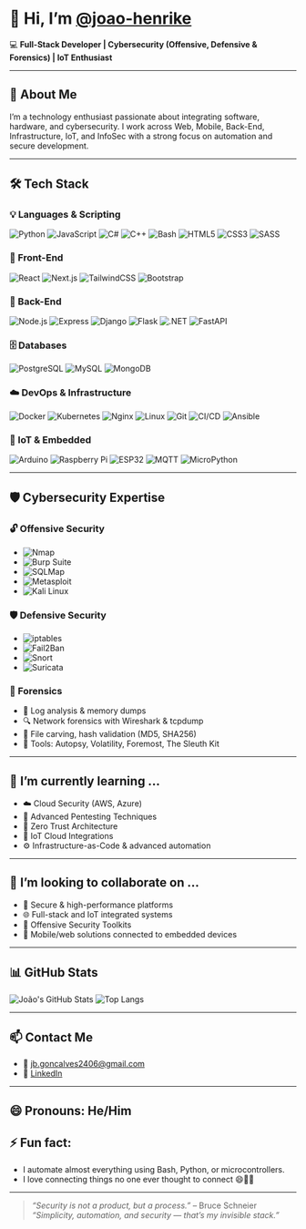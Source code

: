 # 👋 Hi, I’m [@joao-henrike](https://github.com/joao-henrike)  
💻 **Full-Stack Developer | Cybersecurity (Offensive, Defensive & Forensics) | IoT Enthusiast**

---

## 🧠 About Me
I’m a technology enthusiast passionate about integrating software, hardware, and cybersecurity. I work across Web, Mobile, Back-End, Infrastructure, IoT, and InfoSec with a strong focus on automation and secure development.

---

## 🛠️ Tech Stack

### 💡 Languages & Scripting
![Python](https://img.shields.io/badge/-Python-3776AB?style=flat&logo=python&logoColor=white)
![JavaScript](https://img.shields.io/badge/-JavaScript-F7DF1E?style=flat&logo=javascript&logoColor=black)
![C#](https://img.shields.io/badge/-C%23-239120?style=flat&logo=c-sharp&logoColor=white)
![C++](https://img.shields.io/badge/-C++-00599C?style=flat&logo=c%2B%2B&logoColor=white)
![Bash](https://img.shields.io/badge/-Bash-4EAA25?style=flat&logo=gnubash&logoColor=white)
![HTML5](https://img.shields.io/badge/-HTML5-E34F26?style=flat&logo=html5&logoColor=white)
![CSS3](https://img.shields.io/badge/-CSS3-1572B6?style=flat&logo=css3&logoColor=white)
![SASS](https://img.shields.io/badge/-SASS-CC6699?style=flat&logo=sass&logoColor=white)

### 🎨 Front-End
![React](https://img.shields.io/badge/-React-61DAFB?style=flat&logo=react&logoColor=black)
![Next.js](https://img.shields.io/badge/-Next.js-000000?style=flat&logo=next.js)
![TailwindCSS](https://img.shields.io/badge/-TailwindCSS-38B2AC?style=flat&logo=tailwind-css&logoColor=white)
![Bootstrap](https://img.shields.io/badge/-Bootstrap-7952B3?style=flat&logo=bootstrap&logoColor=white)

### 🧩 Back-End
![Node.js](https://img.shields.io/badge/-Node.js-339933?style=flat&logo=node.js&logoColor=white)
![Express](https://img.shields.io/badge/-Express-000000?style=flat&logo=express&logoColor=white)
![Django](https://img.shields.io/badge/-Django-092E20?style=flat&logo=django&logoColor=white)
![Flask](https://img.shields.io/badge/-Flask-000000?style=flat&logo=flask&logoColor=white)
![.NET](https://img.shields.io/badge/-.NET-512BD4?style=flat&logo=dotnet&logoColor=white)
![FastAPI](https://img.shields.io/badge/-FastAPI-009688?style=flat&logo=fastapi&logoColor=white)

### 🗄️ Databases
![PostgreSQL](https://img.shields.io/badge/-PostgreSQL-4169E1?style=flat&logo=postgresql&logoColor=white)
![MySQL](https://img.shields.io/badge/-MySQL-4479A1?style=flat&logo=mysql&logoColor=white)
![MongoDB](https://img.shields.io/badge/-MongoDB-47A248?style=flat&logo=mongodb&logoColor=white)

### ☁️ DevOps & Infrastructure
![Docker](https://img.shields.io/badge/-Docker-2496ED?style=flat&logo=docker&logoColor=white)
![Kubernetes](https://img.shields.io/badge/-Kubernetes-326CE5?style=flat&logo=kubernetes&logoColor=white)
![Nginx](https://img.shields.io/badge/-Nginx-009639?style=flat&logo=nginx&logoColor=white)
![Linux](https://img.shields.io/badge/-Linux-FCC624?style=flat&logo=linux&logoColor=black)
![Git](https://img.shields.io/badge/-Git-F05032?style=flat&logo=git&logoColor=white)
![CI/CD](https://img.shields.io/badge/-CI/CD-0A0A0A?style=flat&logo=githubactions&logoColor=white)
![Ansible](https://img.shields.io/badge/-Ansible-EE0000?style=flat&logo=ansible&logoColor=white)

### 🔌 IoT & Embedded
![Arduino](https://img.shields.io/badge/-Arduino-00979D?style=flat&logo=arduino&logoColor=white)
![Raspberry Pi](https://img.shields.io/badge/-RaspberryPi-A22846?style=flat&logo=raspberrypi&logoColor=white)
![ESP32](https://img.shields.io/badge/-ESP32-000000?style=flat&logo=espressif&logoColor=white)
![MQTT](https://img.shields.io/badge/-MQTT-660066?style=flat&logo=eclipse-mosquitto&logoColor=white)
![MicroPython](https://img.shields.io/badge/-MicroPython-222222?style=flat&logo=python&logoColor=white)

---

## 🛡️ Cybersecurity Expertise

### 🔓 Offensive Security
- ![Nmap](https://img.shields.io/badge/-Nmap-5A5A5A?style=flat)
- ![Burp Suite](https://img.shields.io/badge/-Burp_Suite-FE7A16?style=flat&logo=burp-suite&logoColor=white)
- ![SQLMap](https://img.shields.io/badge/-SQLMap-black?style=flat)
- ![Metasploit](https://img.shields.io/badge/-Metasploit-00549D?style=flat)
- ![Kali Linux](https://img.shields.io/badge/-Kali_Linux-557C94?style=flat&logo=kalilinux&logoColor=white)

### 🛡️ Defensive Security
- ![iptables](https://img.shields.io/badge/-iptables-333333?style=flat)
- ![Fail2Ban](https://img.shields.io/badge/-Fail2Ban-DD0F0F?style=flat)
- ![Snort](https://img.shields.io/badge/-Snort-FF3366?style=flat)
- ![Suricata](https://img.shields.io/badge/-Suricata-DB3A00?style=flat)

### 🧪 Forensics
- 🧬 Log analysis & memory dumps  
- 🔍 Network forensics with Wireshark & tcpdump  
- 💽 File carving, hash validation (MD5, SHA256)  
- 🧰 Tools: Autopsy, Volatility, Foremost, The Sleuth Kit

---

## 🌱 I’m currently learning ...
- ☁️ Cloud Security (AWS, Azure)
- 🔐 Advanced Pentesting Techniques
- 🧠 Zero Trust Architecture
- 🛜 IoT Cloud Integrations
- ⚙️ Infrastructure-as-Code & advanced automation

---

## 💞️ I’m looking to collaborate on ...
- 🔐 Secure & high-performance platforms
- 🌐 Full-stack and IoT integrated systems
- 🛜 Offensive Security Toolkits
- 📲 Mobile/web solutions connected to embedded devices

---

## 📊 GitHub Stats
![João's GitHub Stats](https://github-readme-stats.vercel.app/api?username=joao-henrike&show_icons=true&theme=radical)
![Top Langs](https://github-readme-stats.vercel.app/api/top-langs/?username=joao-henrike&layout=compact&theme=radical)

---

## 📫 Contact Me
- 📧 [jb.goncalves2406@gmail.com](mailto:jb.goncalves2406@gmail.com)
- 💼 [LinkedIn](https://www.linkedin.com/in/joao-henrique-p/)

---

## 😄 Pronouns: He/Him  
## ⚡ Fun fact:
- I automate almost everything using Bash, Python, or microcontrollers.  
- I love connecting things no one ever thought to connect 😄🔌🌐

---

> _“Security is not a product, but a process.”_ – Bruce Schneier  
> _“Simplicity, automation, and security — that’s my invisible stack.”_
